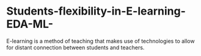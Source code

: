 # Students-flexibility-in-E-learning-EDA-ML-
E-learning is a method of teaching that makes use of technologies to allow for distant connection between students and teachers.
